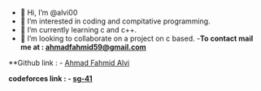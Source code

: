 - 👋 Hi, I’m @alvi00
- 👀 I’m interested in coding and compitative programming.
- 🌱 I’m currently learning c and c++.
- 💞️ I’m looking to collaborate on a project on c based.
-**To contact mail me at : [ahmadfahmid59@gmail.com](https://mail.google.com/mail/u/2/#inbox)**

**Github link : - [Ahmad Fahmid Alvi](https://github.com/alvi00)

**codeforces link : - [sg-41](https://codeforces.com/profile/sg-41)**

<!---
alvi00/alvi00 is a ✨ special ✨ repository because its `README.md` (this file) appears on your GitHub profile.
You can click the Preview link to take a look at your changes.
--->
